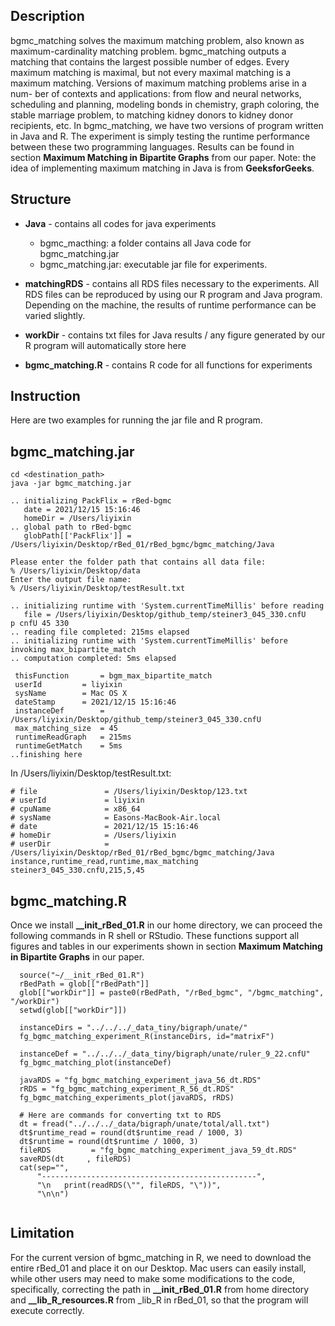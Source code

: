 ## Description
bgmc_matching solves the maximum matching problem, also known as maximum-cardinality matching problem. bgmc_matching outputs a matching that contains the largest possible number of edges. Every maximum matching is maximal, but not every maximal matching is a maximum matching. Versions of maximum matching problems arise in a num- ber of contexts and applications: from flow and neural networks, scheduling and planning, modeling bonds in chemistry, graph coloring, the stable marriage problem, to matching kidney donors to kidney donor recipients, etc. In bgmc_matching, we have two versions of program written in Java and R. The experiment is simply testing the runtime performance between these two programming languages. Results can be found in section **Maximum Matching in Bipartite Graphs** from our paper. Note: the idea of implementing maximum matching in Java is from **GeeksforGeeks**.

## Structure

* **Java** - contains all codes for java experiments
  * bgmc_macthing: a folder contains all Java code for bgmc_matching.jar
  * bgmc_matching.jar: executable jar file for experiments.
  
* **matchingRDS** - contains all RDS files necessary to the experiments. All RDS files can be reproduced by using our R program and Java program. Depending on the machine, the results of runtime performance can be varied slightly.

* **workDir** - contains txt files for Java results / any figure generated by our R program will automatically store here

* **bgmc_matching.R** - contains R code for all functions for experiments

## Instruction
Here are two examples for running the jar file and R program.

## bgmc_matching.jar

```
cd <destination_path>
java -jar bgmc_matching.jar

.. initializing PackFlix = rBed-bgmc
   date = 2021/12/15 15:16:46
   homeDir = /Users/liyixin
.. global path to rBed-bgmc
   globPath[['PackFlix']] = /Users/liyixin/Desktop/rBed_01/rBed_bgmc/bgmc_matching/Java

Please enter the folder path that contains all data file: 
% /Users/liyixin/Desktop/data 
Enter the output file name: 
% /Users/liyixin/Desktop/testResult.txt   

.. initializing runtime with 'System.currentTimeMillis' before reading
   file = /Users/liyixin/Desktop/github_temp/steiner3_045_330.cnfU
p cnfU 45 330
.. reading file completed: 215ms elapsed
.. initializing runtime with 'System.currentTimeMillis' before invoking max_bipartite_match
.. computation completed: 5ms elapsed

 thisFunction       = bgm_max_bipartite_match
 userId         = liyixin
 sysName        = Mac OS X
 dateStamp      = 2021/12/15 15:16:46
 instanceDef        = /Users/liyixin/Desktop/github_temp/steiner3_045_330.cnfU
 max_matching_size  = 45
 runtimeReadGraph   = 215ms
 runtimeGetMatch    = 5ms
..finishing here

```
In /Users/liyixin/Desktop/testResult.txt:

```
# file               = /Users/liyixin/Desktop/123.txt
# userId             = liyixin
# cpuName            = x86_64
# sysName            = Easons-MacBook-Air.local
# date               = 2021/12/15 15:16:46
# homeDir            = /Users/liyixin
# userDir            = /Users/liyixin/Desktop/rBed_01/rBed_bgmc/bgmc_matching/Java
instance,runtime_read,runtime,max_matching
steiner3_045_330.cnfU,215,5,45
```

## bgmc_matching.R
Once we install **__init_rBed_01.R** in our home directory, we can proceed the following commands in R shell or RStudio. These functions support all figures and tables in our experiments shown in section **Maximum Matching in Bipartite Graphs** in our paper.

```
  source("~/__init_rBed_01.R")
  rBedPath = glob[["rBedPath"]]  
  glob[["workDir"]] = paste0(rBedPath, "/rBed_bgmc", "/bgmc_matching", "/workDir") 
  setwd(glob[["workDir"]])
  
  instanceDirs = "../../../_data_tiny/bigraph/unate/"
  fg_bgmc_matching_experiment_R(instanceDirs, id="matrixF")
  
  instanceDef = "../../../_data_tiny/bigraph/unate/ruler_9_22.cnfU"
  fg_bgmc_matching_plot(instanceDef)
  
  javaRDS = "fg_bgmc_matching_experiment_java_56_dt.RDS"
  rRDS = "fg_bgmc_matching_experiment_R_56_dt.RDS"
  fg_bgmc_matching_experiments_plot(javaRDS, rRDS)
  
  # Here are commands for converting txt to RDS
  dt = fread("../../../_data/bigraph/unate/total/all.txt")
  dt$runtime_read = round(dt$runtime_read / 1000, 3)
  dt$runtime = round(dt$runtime / 1000, 3)
  fileRDS         = "fg_bgmc_matching_experiment_java_59_dt.RDS"
  saveRDS(dt     , fileRDS)
  cat(sep="",
      "------------------------------------------------",
      "\n   print(readRDS(\"", fileRDS, "\"))",
      "\n\n")
  
```

## Limitation
For the current version of bgmc_matching in R, we need to download the entire rBed_01 and place it on our Desktop. Mac users can easily install, while other users may need to make some modifications to the code, specifically, correcting the path in **__init_rBed_01.R** from home directory and **__lib_R_resources.R** from _lib_R in rBed_01, so that the program will execute correctly.
